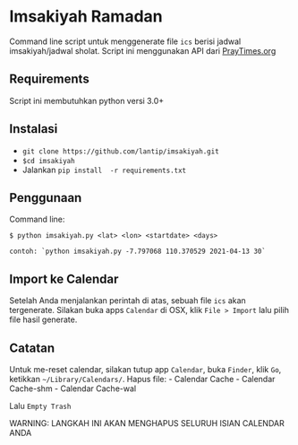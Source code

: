 Imsakiyah Ramadan
===
Command line script untuk menggenerate file `ics` berisi jadwal imsakiyah/jadwal sholat. 
Script ini menggunakan API dari [PrayTimes.org](http://praytimes.org/ "PrayTimes.org")

Requirements
---
Script ini membutuhkan python versi 3.0+

Instalasi
---
- `git clone https://github.com/lantip/imsakiyah.git`
- `$cd imsakiyah`
- Jalankan `pip install  -r requirements.txt`

Penggunaan
---
Command line:

    $ python imsakiyah.py <lat> <lon> <startdate> <days>
    
    contoh: `python imsakiyah.py -7.797068 110.370529 2021-04-13 30`

Import ke Calendar
---
Setelah Anda menjalankan perintah di atas, sebuah file `ics` akan tergenerate.
Silakan buka apps `Calendar` di OSX, klik `File > Import` lalu pilih file hasil generate.

Catatan
---

Untuk me-reset calendar, silakan tutup app `Calendar`, buka `Finder`, klik `Go`, ketikkan `~/Library/Calendars/`. 
Hapus file:
	- Calendar Cache
	- Calendar Cache-shm
	- Calendar Cache-wal

Lalu `Empty Trash`

WARNING: LANGKAH INI AKAN MENGHAPUS SELURUH ISIAN CALENDAR ANDA
